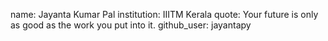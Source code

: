 name: Jayanta Kumar Pal
institution: IIITM Kerala
quote: Your future is only as good as the work you put into it.
github_user: jayantapy
